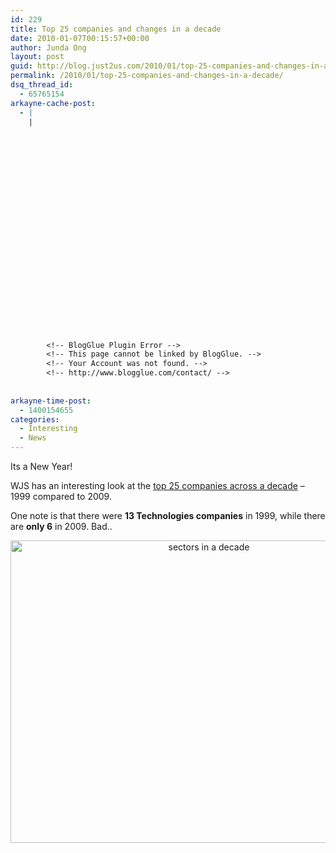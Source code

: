 ```yaml
---
id: 229
title: Top 25 companies and changes in a decade
date: 2010-01-07T00:15:57+00:00
author: Junda Ong
layout: post
guid: http://blog.just2us.com/2010/01/top-25-companies-and-changes-in-a-decade/
permalink: /2010/01/top-25-companies-and-changes-in-a-decade/
dsq_thread_id:
  - 65765154
arkayne-cache-post:
  - |
    |
        
        
        
        
        
        
        
        
        
        
        
        
        
        
        
        
        
        
        
        
        
        
        
        <!-- BlogGlue Plugin Error -->
        <!-- This page cannot be linked by BlogGlue. -->
        <!-- Your Account was not found. -->
        <!-- http://www.blogglue.com/contact/ -->
        
        
arkayne-time-post:
  - 1400154655
categories:
  - Interesting
  - News
---
```

Its a New Year!

WJS has an interesting look at the <a href="http://s.wsj.net/public/resources/documents/wsj_DecadeSectors091220.pdf" onclick="__gaTracker('send', 'event', 'download', 'http://s.wsj.net/public/resources/documents/wsj_DecadeSectors091220.pdf');">top 25 companies across a decade</a> &#8211; 1999 compared to 2009.

One note is that there were **13 Technologies companies** in 1999, while there are **only 6** in 2009. Bad..

<p align="center">
  <a href="http://s.wsj.net/public/resources/documents/wsj_DecadeSectors091220.pdf" onclick="__gaTracker('send', 'event', 'download', 'http://s.wsj.net/public/resources/documents/wsj_DecadeSectors091220.pdf');"><img title="sectors in a decade" style="border-right: 0px; border-top: 0px; display: inline; border-left: 0px; border-bottom: 0px" height="484" alt="sectors in a decade" src="http://blog.just2us.com/wp-content/uploads/2010/01/sectorsinadecade.png" width="619" border="0" /></a>
</p>

<div style="font-size:0px;height:0px;line-height:0px;margin:0;padding:0;clear:both">
</div>